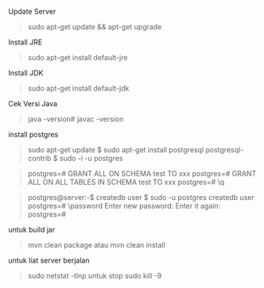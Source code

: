 

Update Server
> sudo apt-get update && apt-get upgrade



Install JRE
> sudo apt-get install default-jre



Install JDK
> sudo apt-get install default-jdk



Cek Versi Java
> java -version# javac -version



install postgres
>  sudo apt-get update $ sudo apt-get install postgresql postgresql-contrib $ sudo -i -u postgres



> postgres=# GRANT ALL ON SCHEMA test TO xxx
> postgres=# GRANT ALL ON ALL TABLES IN SCHEMA test TO xxx
> postgres=# \q



> postgres@server:-$ createdb user 
> $ sudo -u postgres createdb user 
> postgres=# \password Enter 
> new password: Enter it again: postgres=#




untuk build jar
> mvn clean package
atau
> mvn clean install

untuk liat server berjalan
> sudo netstat -tlnp
untuk stop
> sudo kill -9 <id dari PID>
